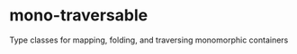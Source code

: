 mono-traversable
================

Type classes for mapping, folding, and traversing monomorphic containers
